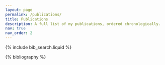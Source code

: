 ```yaml
---
layout: page
permalink: /publications/
title: Publications
description: A full list of my publications, ordered chronologically.
nav: true
nav_order: 2
---
```


<style>
/* HTML/CSS pseudo-element after main body to add background image*/
body::before {
  content: "";
  background: url('../assets/img/cover_phd_impressionist_upscaled.png');
  background-size:cover;
  background-repeat:no-repeat;
  opacity: 0.3;
  background-position: 50% 0;
  top: 0;
  left: 0;
  bottom: 0;
  right: 0;
  position: absolute;
  z-index: -1;
}
</style>

<!-- _pages/publications.md -->

<!-- Bibsearch Feature -->

{% include bib_search.liquid %}

<div class="publications">

{% bibliography %}

</div>
